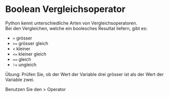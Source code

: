 # Boolean Vergleichsoperator

Python kennt unterschiedliche Arten von Vergleichsoperatoren.  
Bei den Vergleichen, welche ein boolesches Resultat liefern, gibt es:
- `>` grösser
- `>=` grösser gleich
- `<` kleiner
- `<=` kleiner gleich
- `==` gleich
- `!=` ungleich
 
Übung: Prüfen Sie, ob der Wert der Variable drei grösser ist als der Wert der Variable zwei.

<div class='hint'>Benutzen Sie den > Operator</div>

